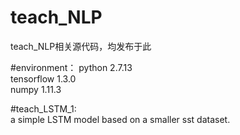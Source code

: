 # teach_NLP
teach_NLP相关源代码，均发布于此

#environment：
python                    2.7.13<br>
tensorflow                1.3.0 <br>
numpy                     1.11.3 <br>

#teach_LSTM_1:<br>
	a simple LSTM model based on a smaller sst dataset.


